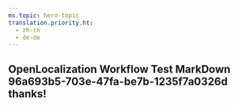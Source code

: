 ```yaml
---
ms.topic: hero-topic
translation.priority.ht: 
  - zh-cn
  - de-de
---
```

## OpenLocalization Workflow Test MarkDown 96a693b5-703e-47fa-be7b-1235f7a0326d thanks!
